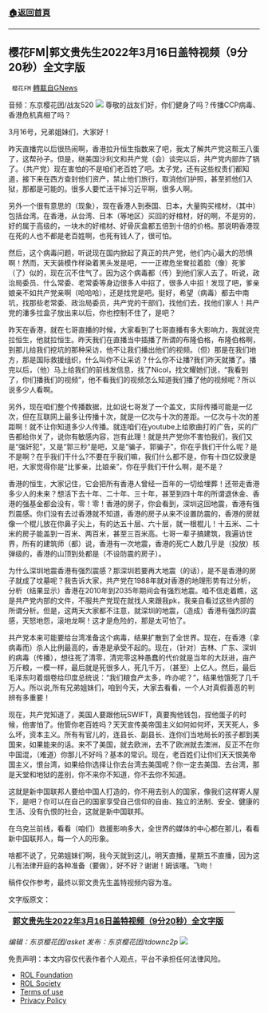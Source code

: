 ###  [:house:返回首頁](https://github.com/ourhimalayas/txt)
---


## 樱花FM|郭文贵先生2022年3月16日盖特视频（9分20秒）全文字版
` 樱花FM` [轉載自GNews](https://gnews.org/zh-hans/2203228/)

音频：东京樱花团/战友520
![](https://assets.gnews.org/wp-content/uploads/2022/03/image-2329.png)
尊敬的战友们好，你们健身了吗？传播CCP病毒、香港危机真相了吗？

3月16号，兄弟姐妹们，大家好！

昨天直播完以后很热闹啊，香港拉升恒生指数来了吧，我太了解共产党这帮王八蛋了，这帮孙子。但是，继美国沙利文和共产党（会）谈完以后，共产党内部炸了锅了。（共产党）现在害怕的不是咱们老百姓了吧。太子党，还有这些权贵们都知道，接下来在西方查封他们资产，禁止他们旅行，取消他们护照，甚至抓他们入狱，那都是可能的。很多人要忙活干掉习近平啊，很多人啊。

另外一个很有意思的（现象），现在香港人到泰国、日本，大量购买棺材，（其中）包括台湾。在香港，从台湾、日本（等地区）买回的好棺材，好的啊，不是穷的，好的属于高级的，一块木的好棺材、好骨灰盒都五倍到十倍的价格。那说明香港现在死的人也不都是老百姓啊，也死有钱人了，很可怕。

然后，这个病毒问题，听说现在国内掀起了真正的共产党，他们内心最大的恐惧啊！然而，天天装模作样染着黑头发是吧，一一正襟危坐耷拉着脸（像）死爹（了）似的，现在沉不住气了。因为这个病毒都（传）到他们家人去了。听说，政治局委员、什么常委、老常委等身边很多人中招了，很多人中招！发现了吧，爹亲娘亲不如共产党亲啊（哈哈哈），还是找党是吧。挺好，希望（病毒）都去中南坑，找那些老常委、政治局委员，共产党的干部们，找他们去，找他们家人！共产党的潘多拉盒子放出来以后，你也控制不住了，是吧？

昨天在香港，就在七哥直播的时候，大家看到了七哥直播有多大影响力，我就说完拉恒生，他就拉恒生。昨天我们在直播当中插播了所谓的布隆伯格，布隆伯格啊，到那儿给我们挖坑的那种采访，他不让我们播出他们的视频。（但）那是在我们地方，那是国际救援组织，什么叫你不让采访？什么你不让播?我们昨天就播了。播完以后，（他）马上给我们的前线发信息，找了Nicol，找文耀她们说，“我看到了，你们播我们的视频”，他不看我们的视频怎么知道我们播了他的视频呢？所以说多少人看啊。

另外，现在咱们整个传播数据，比如说七哥发了一个盖文，实际传播可能是一亿次，但在互联网上最多让传播十次，就是一亿次与十次的差距。一亿次与十次的差距啊！就不让你知道多少人传播。就连咱们在youtube上给歌曲打的广告，买的广告都给你关了，说你有敏感内容，岂有此理！就是共产党你不害怕我们，我们又是“强奸犯”，又是“郭三秒”是吧，又是“骗子，郭骗子”，你在乎我们干什么呢？是不是啊？在乎我们干什么?不要在乎我们嘛，我们什么都不是，你有十四亿奴隶是吧，大家觉得你是“比爹亲，比娘亲”，你在乎我们干什么啊，是不是？

香港的恒生，大家记住，它会把所有香港人曾经一百年的一切给埋葬！还带走香港多少人的未来？想活下去十年、二十年、三十年，甚至到四十年的所谓退休金、香港的强基金都会没有，零！零！香港的房子，你会看到，深圳这回地震，香港有强烈震感。你们没有去过香港就不知道，香港的房子从来不设置防震的，香港的房就像一个棍儿放在你鼻子尖上，有的达五十层、六十层，就一根棍儿！十五米、二十米的房子能盖到一百米、两百米，甚至三百米高。七哥一辈子搞建筑，我遍访世界，所有的建筑师（都）说，香港有一次地震，香港的死亡人数几乎是（投放）核弹级的，香港的山顶到处都是（不设防震的房子）。

为什么深圳地震香港有强烈震感？那深圳若要再大地震（的话），是不是香港的房子就成了坟墓呢？我告诉大家，共产党在1988年就对香港的地理形势有过分析，分析（结果显示）香港在2010年到2035年期间会有强烈地震。咱不信走着瞧，这是共产党内部的文件，不服共产党现在就找人来跟我pk，我亲自看过这些内部的所谓分析。但是，这两天大家都不注意，就深圳的地震，（造成）香港有强烈的震感，天怒地怨，滚地龙啊！这才是危险的，那是太可怕了。

共产党本来可能要给台湾准备这个病毒，结果扩散到了全世界。现在，在香港（拿病毒而）杀人比例最高的，香港是承受不起的。现在，（针对）吉林、广东、深圳的病毒（传播），想往死了清零，清完零这种愚蠢的代价就是当年的大跃进，亩产万斤粮，一模一样，最后就是死很多人，死几千万，（甚至）上亿人。然后，最后毛泽东叼着烟卷给印度总统说：“我们粮食产太多，咋办呢？”，结果他饿死了几千万人。所以说,所有兄弟姐妹们，咱到今天，大家去看看，一个人对真假善恶的判辨有多重要！

现在，共产党知道了，美国人要跟他玩SWIFT，真要掏他钱包，捏他蛋子的时候，他害怕了。他管你老百姓吗？天天宣传美帝国主义如何如何坏，天天死人，多么坏，资本主义。所有有官儿的，连县长、副县长、连你们当地局长的孩子都到美国来，如果能来的话。来不了美国，就去欧洲，去不了欧洲就去澳洲，反正不在你中国混，（难道）你那儿不好吗？基本的常识。现在，老百姓们让你们天天恨美帝国主义，恨台湾，如果给你选择让你去台湾去美国呢？你一定去美国、去台湾，那是天堂和地狱的差别，你不来你不知道，你不去你不知道。

这就是新中国联邦人要给中国人打造的，你不用去别人的国家，像我们这样寄人屋下，是吧？你可以在自己的国家享受自己信仰的自由、独立的法制、安全、健康的生活、没有仇恨的社会，这就是新中国联邦。

在乌克兰前线，看看（咱们）救援影响多大，全世界的媒体的中心都在那儿，看看新中国联邦人，每一个人的形象。

啥都不说了，兄弟姐妹们啊，我今天就到这儿，明天直播，星期五不直播，因为这儿有法律开庭的各种准备（要做），好不好？谢谢！姆该噻。飞吻！

稿件仅作参考，最终以郭文贵先生盖特视频内容为准。

文字版原文：


| [郭文贵先生2022年3月16日盖特视频（9分20秒）全文字版](https://gnews.org/zh-hans/2177746/) |  |
| --- | --- |


*编辑：东京樱花团/asket
发布：东京樱花团/tdownc2p*
![](https://assets.gnews.org/wp-content/uploads/2022/03/%E4%BA%8C%E7%BB%B4%E7%A0%81-6.jpg)
 

免责声明：本文内容仅代表作者个人观点，平台不承担任何法律风险。

- [ROL Foundation](https://rolfoundation.org/)
- [ROL Society](https://rolsociety.org/)
- [Terms of use](https://gnews.org/terms-of-use-3/)
- [Privacy Policy](https://gnews.org/privacy-policy/)
